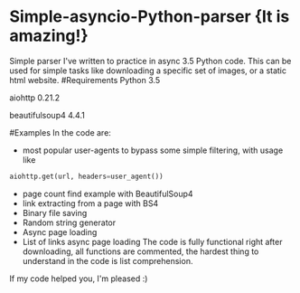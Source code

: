 # Simple-asyncio-Python-parser {It is amazing!}
Simple parser I've written to practice in async 3.5 Python code. This can be used for simple tasks like downloading a specific set of images, or a static html website.
#Requirements
Python 3.5

aiohttp 0.21.2


beautifulsoup4 4.4.1




#Examples
In the code are:
 - most popular user-agents to bypass some simple filtering, with usage like

 ```python
 aiohttp.get(url, headers=user_agent())
 ```
 - page count find example with BeautifulSoup4
 - link extracting from a page with BS4
 - Binary file saving
 - Random string generator
 - Async page loading
 - List of links async page loading
The code is fully functional right after downloading, all functions are commented, the hardest thing to understand in the code is list comprehension.

If my code helped you, I'm pleased :)
